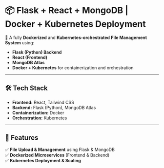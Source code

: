 # 📦 Flask + React + MongoDB | Docker + Kubernetes Deployment

🚀 A fully **Dockerized** and **Kubernetes-orchestrated** **File Management System** using:
- **Flask (Python) Backend**
- **React (Frontend)**
- **MongoDB Atlas**
- **Docker + Kubernetes** for containerization and orchestration

---

## 🛠 **Tech Stack**
- **Frontend:** React, Tailwind CSS  
- **Backend:** Flask (Python), MongoDB Atlas  
- **Containerization:** Docker  
- **Orchestration:** Kubernetes  

---

## 🚀 **Features**
✅ **File Upload & Management** using Flask & MongoDB  
✅ **Dockerized Microservices** (Frontend & Backend)  
✅ **Kubernetes Deployment & Scaling**  

